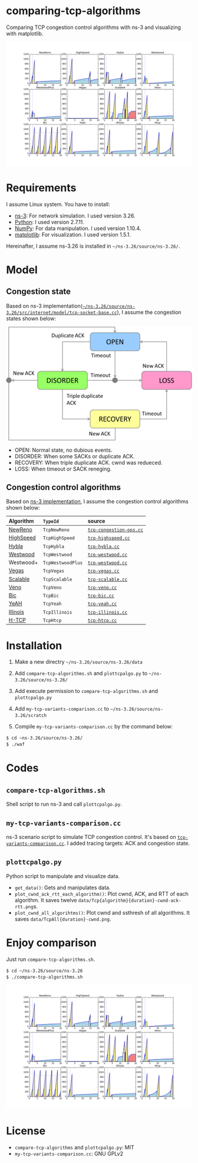 # comparing-tcp-algorithms

Comparing TCP congestion control algorithms with ns-3 and visualizing with matplotlib.

![fig/TcpAll.png](fig/TcpAll.png)

# Requirements

I assume Linux system. You have to install:
* [ns-3](https://www.nsnam.org/): For network simulation. I used version 3.26.
* [Python](https://www.python.org/): I used version 2.7.11.
* [NumPy](http://www.numpy.org/): For data manipulation. I used version 1.10.4.
* [matplotlib](http://matplotlib.org/): For visualization. I used version 1.5.1.

Hereinafter, I assume ns-3.26 is installed in `~/ns-3.26/source/ns-3.26/`.

# Model

## Congestion state

Based on ns-3 implementation([`~/ns-3.26/source/ns-3.26/src/internet/model/tcp-socket-base.cc`](https://www.nsnam.org/docs/release/3.26/doxygen/tcp-socket-base_8cc.html)), I assume the congestion states shown below:

![congestion-state](fig/congestion-state.png)

* OPEN: Normal state, no dubious events.
* DISORDER: When some SACKs or duplicate ACK.
* RECOVERY: When triple duplicate ACK. cwnd was redueced.
* LOSS: When timeout or SACK reneging.

## Congestion control algorithms

Based on [ns-3 implementation](https://www.nsnam.org/docs/models/html/tcp.html), I assume the congestion control algorithms shown below:

|Algorithm|`TypeId`|source|
|:--|:--|:--|
|[NewReno](https://tools.ietf.org/html/rfc6582) | `TcpNewReno`| [`tcp-congestion-ops.cc`](https://www.nsnam.org/docs/release/3.26/doxygen/tcp-congestion-ops_8cc.html)|
|[HighSpeed](https://tools.ietf.org/html/rfc3649) | `TcpHighSpeed`|[`tcp-highspeed.cc`](https://www.nsnam.org/docs/release/3.26/doxygen/tcp-highspeed_8cc.html) |
|[Hybla](http://www.mathcs.emory.edu/~cheung/Courses/558/Syllabus/Papers/TCP-Hybla.pdf) | `TcpHybla`| [`tcp-hybla.cc`](https://www.nsnam.org/docs/release/3.26/doxygen/tcp-hybla_8cc.html) |
|[Westwood](https://pdfs.semanticscholar.org/d3f0/a499906d7821cf204d9ca26900c11179777e.pdf) | `TcpWestwood`| [`tcp-westwood.cc`](https://www.nsnam.org/docs/release/3.26/doxygen/tcp-westwood_8cc.html) |
|Westwood+ | `TcpWestwoodPlus`| [`tcp-westwood.cc`](https://www.nsnam.org/docs/release/3.26/doxygen/tcp-westwood_8cc.html) |
|[Vegas](http://cseweb.ucsd.edu/~rbraud/jsac.pdf) | `TcpVegas` | [`tcp-vegas.cc`](https://www.nsnam.org/docs/release/3.26/doxygen/tcp-vegas_8cc.html) |
|[Scalable](http://citeseerx.ist.psu.edu/viewdoc/download?doi=10.1.1.107.5330&rep=rep1&type=pdf) | `TcpScalable`| [`tcp-scalable.cc`](https://www.nsnam.org/docs/release/3.26/doxygen/tcp-scalable_8cc.html) |
|[Veno](http://ieeexplore.ieee.org/document/1177186/) | `TcpVeno`| [`tcp-veno.cc`](https://www.nsnam.org/docs/release/3.26/doxygen/tcp-veno_8cc.html) |
|[Bic](http://infocom2004.ieee-infocom.org/Papers/52_4.PDF) | `TcpBic`| [`tcp-bic.cc`](https://www.nsnam.org/docs/release/3.26/doxygen/tcp-bic_8cc.html) |
|[YeAH](http://infocom.uniroma1.it/~vacirca/yeah/yeah.pdf) | `TcpYeah`| [`tcp-yeah.cc`](https://www.nsnam.org/docs/release/3.26/doxygen/tcp-yeah_8cc.html) |
|[Illinois](http://dl.acm.org/citation.cfm?id=1190166) | `TcpIllinois`| [`tcp-illinois.cc`](https://www.nsnam.org/docs/release/3.26/doxygen/tcp-illinois_8cc.html) |
|[H-TCP](http://citeseerx.ist.psu.edu/viewdoc/download?doi=10.1.1.3.7816&rep=rep1&type=pdf) | `TcpHtcp`| [`tcp-htcp.cc`](https://www.nsnam.org/docs/release/3.26/doxygen/tcp-htcp_8cc.html) |

# Installation

1. Make a new directry `~/ns-3.26/source/ns-3.26/data`

2. Add `compare-tcp-algorithms.sh` and `plottcpalgo.py` to `~/ns-3.26/source/ns-3.26/`

3. Add execute permission to `compare-tcp-algorithms.sh` and `plottcpalgo.py`

4. Add `my-tcp-variants-comparison.cc` to `~/ns-3.26/source/ns-3.26/scratch`

5. Compile `my-tcp-variants-comparison.cc` by the command below:

```bash
$ cd ~ns-3.26/source/ns-3.26/
$ ./waf
```


# Codes

## `compare-tcp-algorithms.sh`

Shell script to run ns-3 and call `plottcpalgo.py`. 

## `my-tcp-variants-comparison.cc`

ns-3 scenario script to simulate TCP congestion control. It's based on [`tcp-variants-comparison.cc`](https://www.nsnam.org/docs/release/3.26/doxygen/tcp-variants-comparison_8cc.html). I added tracing targets: ACK and congestion state.

## `plottcpalgo.py`

Python script to manipulate and visualize data. 

* `get_data()`: Gets and manipulates data. 
* `plot_cwnd_ack_rtt_each_algorithm()`: Plot cwnd, ACK, and RTT of each algorithm. It saves twelve `data/Tcp{algorithm}{duration}-cwnd-ack-rtt.png`s.
* `plot_cwnd_all_algorihtms()`: Plot cwnd and ssthresh of all algorithms. It saves  `data/TcpAll{duration}-cwnd.png`.

# Enjoy comparison
Just run `compare-tcp-algorithms.sh`.

```bash
$ cd ~/ns-3.26/source/ns-3.26
$ ./compare-tcp-algorithms.sh
```

![fig/TcpAll.png](fig/TcpAll.png)

# License
* `compare-tcp-algorithms` and `plottcpalgo.py`: MIT
* `my-tcp-variants-comparison.cc`: GNU GPLv2
